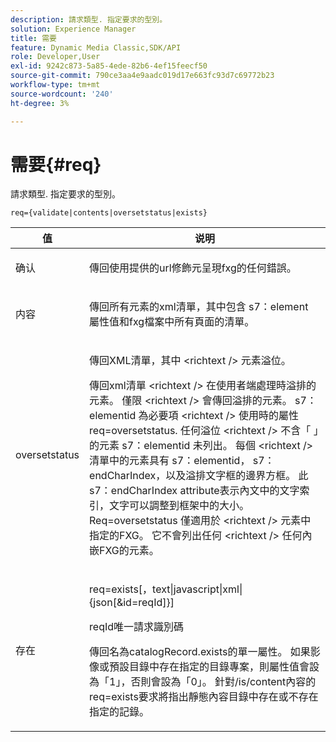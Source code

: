 ```yaml
---
description: 請求類型. 指定要求的型別。
solution: Experience Manager
title: 需要
feature: Dynamic Media Classic,SDK/API
role: Developer,User
exl-id: 9242c873-5a85-4ede-82b6-4ef15feecf50
source-git-commit: 790ce3aa4e9aadc019d17e663fc93d7c69772b23
workflow-type: tm+mt
source-wordcount: '240'
ht-degree: 3%

---
```


# 需要{#req}

請求類型. 指定要求的型別。

`req={validate|contents|oversetstatus|exists}`

<table id="table_F39239E5244746DB9F253BB0D5E85D54"> 
 <thead> 
  <tr> 
   <th colname="col1" class="entry"> 值 </th> 
   <th colname="col2" class="entry"> 说明 </th> 
  </tr> 
 </thead>
 <tbody> 
  <tr> 
   <td colname="col1"> <p> <span class="codeph"> 确认</span> </p> </td> 
   <td colname="col2"> <p> 傳回使用提供的url修飾元呈現fxg的任何錯誤。 </p> </td> 
  </tr> 
  <tr> 
   <td colname="col1"> <p> <span class="codeph"> 内容</span> </p> </td> 
   <td colname="col2"> <p> 傳回所有元素的xml清單，其中包含 <span class="codeph"> s7：element</span> 屬性值和fxg檔案中所有頁面的清單。 </p> </td> 
  </tr> 
  <tr> 
   <td colname="col1"> <p> <span class="codeph"> oversetstatus</span> </p> </td> 
   <td colname="col2"> <p>傳回XML清單，其中 <span class="codeph"> &lt;richtext /&gt;</span> 元素溢位。 </p> <p>傳回xml清單 <span class="+ topic/ph pr-d/codeph codeph"> &lt;richtext /&gt;</span> 在使用者端處理時溢排的元素。 僅限 <span class="+ topic/ph pr-d/codeph codeph"> &lt;richtext /&gt;</span> 會傳回溢排的元素。 <span class="+ topic/ph pr-d/codeph codeph"> s7：elementid</span> 為必要項 <span class="+ topic/ph pr-d/codeph codeph"> &lt;richtext /&gt;</span> 使用時的屬性 <span class="+ topic/ph pr-d/codeph codeph"> req=oversetstatus</span>. 任何溢位 <span class="+ topic/ph pr-d/codeph codeph"> &lt;richtext /&gt;</span> 不含「 」的元素 <span class="+ topic/ph pr-d/codeph codeph"> s7：elementid</span> 未列出。 每個 <span class="+ topic/ph pr-d/codeph codeph"> &lt;richtext /&gt;</span> 清單中的元素具有 <span class="+ topic/ph pr-d/codeph codeph"> s7：elementid</span>， <span class="+ topic/ph pr-d/codeph codeph"> s7：endCharIndex</span>，以及溢排文字框的邊界方框。 此 <span class="+ topic/ph pr-d/codeph codeph"> s7：endCharIndex</span> attribute表示內文中的文字索引，文字可以調整到框架中的大小。 <span class="+ topic/ph pr-d/codeph codeph"> Req=oversetstatus</span> 僅適用於 <span class="+ topic/ph pr-d/codeph codeph"> &lt;richtext /&gt;</span> 元素中指定的FXG。 它不會列出任何 <span class="+ topic/ph pr-d/codeph codeph"> &lt;richtext /&gt;</span> 任何內嵌FXG的元素。 </p> </td> 
  </tr> 
  <tr> 
   <td colname="col1"> <p> <span class="codeph"> 存在</span> </p> </td> 
   <td colname="col2"> <p> <span class="codeph"> req=exists[，text|javascript|xml|{json[&amp;id=reqId]}]</span> </p> <p>reqId唯一請求識別碼 </p> <p>傳回名為catalogRecord.exists的單一屬性。 如果影像或預設目錄中存在指定的目錄專案，則屬性值會設為「1」，否則會設為「0」。 針對/is/content內容的req=exists要求將指出靜態內容目錄中存在或不存在指定的記錄。 </p> </td> 
  </tr> 
 </tbody> 
</table>
